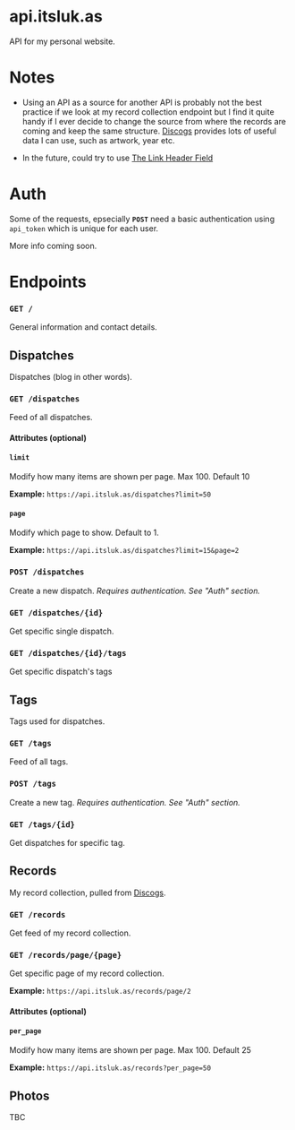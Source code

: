 # api.itsluk.as
API for my personal website.

# Notes

* Using an API as a source for another API is probably not the best practice if we look at my record collection endpoint but I find it quite handy if I ever decide to change the source from where the records are coming and keep the same structure. [Discogs](https://www.discogs.com/) provides lots of useful data I can use, such as artwork, year etc.

* In the future, could try to use [The Link Header Field](https://tools.ietf.org/html/rfc5988#section-5)

# Auth

Some of the requests, epsecially **`POST`** need a basic authentication using `api_token` which is unique for each user.

More info coming soon.

# Endpoints

### `GET /`
General information and contact details.

## Dispatches
Dispatches (blog in other words).

### `GET /dispatches`
Feed of all dispatches.

#### Attributes (optional)

#### `limit`

Modify how many items are shown per page. Max 100. Default 10

**Example:** `https://api.itsluk.as/dispatches?limit=50`

#### `page`

Modify which page to show. Default to 1.

**Example:** `https://api.itsluk.as/dispatches?limit=15&page=2`


### `POST /dispatches`
Create a new dispatch. *Requires authentication. See "Auth" section.*

### `GET /dispatches/{id}`
Get specific single dispatch.

### `GET /dispatches/{id}/tags`
Get specific dispatch's tags

## Tags
Tags used for dispatches.

### `GET /tags`
Feed of all tags.

### `POST /tags`
Create a new tag. *Requires authentication. See "Auth" section.*

### `GET /tags/{id}`
Get dispatches for specific tag.

## Records
My record collection, pulled from [Discogs](https://www.discogs.com/).

### `GET /records`
Get feed of my record collection.

### `GET /records/page/{page}`
Get specific page of my record collection.

**Example:** `https://api.itsluk.as/records/page/2`

#### Attributes (optional)

#### `per_page`

Modify how many items are shown per page. Max 100. Default 25

**Example:** `https://api.itsluk.as/records?per_page=50`


## Photos

TBC
